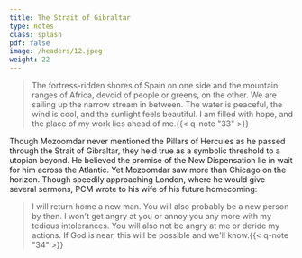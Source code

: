 ```yaml
---
title: The Strait of Gibraltar
type: notes
class: splash
pdf: false
image: /headers/12.jpeg
weight: 22
---
```


> The fortress-ridden shores of Spain on one side and the mountain ranges of Africa, devoid of people or greens, on the other. We are sailing up the narrow stream in between. The water is peaceful, the wind is cool, and the sunlight feels beautiful. I am filled with hope, and the place of my work lies ahead of me.{{< q-note "33" >}}

Though Mozoomdar never mentioned the Pillars of Hercules as he passed through the Strait of Gibraltar, they held true as a symbolic threshold to a utopian beyond. He believed the promise of the New Dispensation lie in wait for him across the Atlantic. Yet Mozoomdar saw more than Chicago on the horizon. Though speedily approaching London, where he would give several sermons, PCM wrote to his wife of his future homecoming:

> I will return home a new man. You will also probably be a new person by then. I won't get angry at you or annoy you any more with my tedious intolerances. You will also not be angry at me or deride my actions. If God is near, this will be possible and we'll know.{{< q-note "34" >}}
